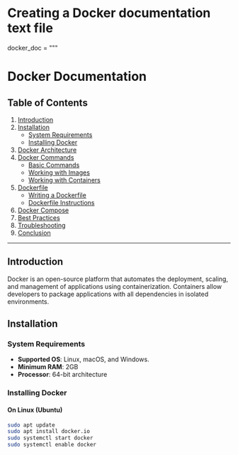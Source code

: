 # Creating a Docker documentation text file
docker_doc = """
# Docker Documentation

## Table of Contents
1. [Introduction](#introduction)
2. [Installation](#installation)
   - [System Requirements](#system-requirements)
   - [Installing Docker](#installing-docker)
3. [Docker Architecture](#docker-architecture)
4. [Docker Commands](#docker-commands)
   - [Basic Commands](#basic-commands)
   - [Working with Images](#working-with-images)
   - [Working with Containers](#working-with-containers)
5. [Dockerfile](#dockerfile)
   - [Writing a Dockerfile](#writing-a-dockerfile)
   - [Dockerfile Instructions](#dockerfile-instructions)
6. [Docker Compose](#docker-compose)
7. [Best Practices](#best-practices)
8. [Troubleshooting](#troubleshooting)
9. [Conclusion](#conclusion)

---

## Introduction
Docker is an open-source platform that automates the deployment, scaling, and management of applications using containerization. Containers allow developers to package applications with all dependencies in isolated environments.

## Installation

### System Requirements
- **Supported OS**: Linux, macOS, and Windows.
- **Minimum RAM**: 2GB
- **Processor**: 64-bit architecture

### Installing Docker

#### On Linux (Ubuntu)
```bash
sudo apt update
sudo apt install docker.io
sudo systemctl start docker
sudo systemctl enable docker